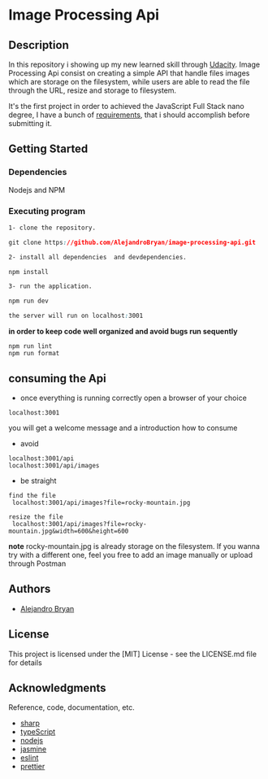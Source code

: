 
#  Image Processing Api


## Description
In this repository i showing up my new learned skill through [Udacity](https://www.udacity.com/).
Image Processing Api consist on creating a simple API that handle files images which are storage on the filesystem,
while users are able to read the file through the URL,  resize  and storage to filesystem.

It's the first project in order to achieved the JavaScript Full Stack nano degree, I have a bunch of [requirements](https://review.udacity.com/#!/rubrics/3005/view), that i should accomplish before submitting it. 



## Getting Started

### Dependencies
Nodejs and NPM 


### Executing program

```css
1- clone the repository.

git clone https://github.com/AlejandroBryan/image-processing-api.git

2- install all dependencies  and devdependencies.

npm install 

3- run the application. 

npm run dev

the server will run on localhost:3001


```
**in order to keep code well organized and avoid bugs run sequently**
```
npm run lint 
npm run format

```

## consuming the Api
* once everything is running correctly
  open a browser of your choice
 ```
 localhost:3001
 ```
  you will get a welcome message and a introduction how to consume
  

 * avoid
 ```
 localhost:3001/api
 localhost:3001/api/images
 
 ```
* be straight
```
find the file
 localhost:3001/api/images?file=rocky-mountain.jpg

resize the file
 localhost:3001/api/images?file=rocky-mountain.jpg&width=600&height=600

```
**note**
rocky-mountain.jpg is already storage on the filesystem.
If you wanna try with a different one, feel you free to add an image manually or upload through Postman

## Authors

* [Alejandro Bryan](https://www.alejandrobryan.com/)

## License

This project is licensed under the [MIT] License - see the LICENSE.md file for details

## Acknowledgments

Reference, code, documentation, etc.
* [sharp](https://sharp.pixelplumbing.com/)
* [typeScript](https://www.typescriptlang.org/)
* [nodejs](https://nodejs.org/en/)
* [jasmine](https://jasmine.github.io/)
* [eslint](https://eslint.org/)
* [prettier](https://prettier.io/)



